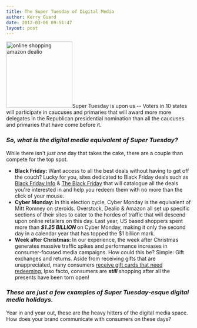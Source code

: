 ```yaml
---
title: The Super Tuesday of Digital Media
author: Kerry Guard
date: 2012-03-06 09:51:47
layout: post
---
```

<img class="alignleft  wp-image-753" title="shopping-bags" alt="online shopping amazon dealio" src="http://mkgmediagroup.com/wp-content/uploads/2012/03/shopping-bags2-300x300.jpg" width="180" height="180" />Super Tuesday is upon us -- Voters in 10 states will participate in caucuses and primaries that will award more more delegates in the Republican presidential nomination than all the caucuses and primaries that have come before it.
<h3><em>So, what is the digital media equivalent of Super Tuesday?</em></h3>
While there isn't <em>just one </em>day that takes the cake, there are a couple than compete for the top spot.
<ul>
	<li><strong>Black Friday: </strong>Want access to all the best deals without having to get off the couch? Lucky for you, sites dedicated to Black Friday deals such as <a href="http://blackfriday.info" target="_blank">Black Friday Info</a> &amp; <a href="http://theblackfriday.com" target="_blank">The Black Friday</a> that will catalogue all the deals you're interested in and help you redeem them with no more than the click of your mouse.</li>
	<li><strong>Cyber Monday: </strong>In this election cycle, Cyber Monday is the equivalent of Mitt Romney on steroids. Overstock, Dealio &amp; Amazon all set up specific sections of their sites to cater to the hordes of traffic that will descend upon online retailers on this day. Last year, US based shoppers spent more than <em><strong>$1.25 BILLION </strong></em>on Cyber Monday, making it only the second day in a calendar year that has topped the $1 billion mark.</li>
	<li><strong>Week after Christmas: </strong>In our experience, the week after Christmas generates massive traffic spikes and performance increases in consumer-focused media campaigns. How could this be? Simple: Gift exchanges and returns. Aside from receiving gifts that are unappreciated, many consumers <a href="http://articles.cnn.com/2011-01-12/tech/gift.card.exchange.sites_1_gift-cards-plastic-jungle-preferred-gift?_s=PM:TECH" target="_blank">receive gift cards that need redeeming.</a> Ipso facto, consumers are <em><strong>still </strong></em>shopping after all the presents have been torn open!</li>
</ul>
<h3><em>These are just a few examples of Super Tuesday-esque digital media holidays.</em></h3>
Year in and year out, these are the heavy hitters of the digital media space. How does your brand communicate with consumers on these days?
